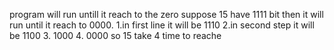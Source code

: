 
program will run untill it reach to the zero suppose 15 have 1111 bit then it will run until it reach to 0000.
1.in first line it will be 1110
2.in second step it will be 1100
3.                          1000
4.                          0000
so 15 take 4 time to reache   
